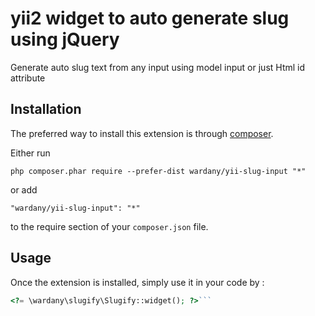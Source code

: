 yii2 widget to auto generate slug using jQuery
==============================================
Generate auto slug text from any input using model input or just Html id attribute

Installation
------------

The preferred way to install this extension is through [composer](http://getcomposer.org/download/).

Either run

```
php composer.phar require --prefer-dist wardany/yii-slug-input "*"
```

or add

```
"wardany/yii-slug-input": "*"
```

to the require section of your `composer.json` file.


Usage
-----

Once the extension is installed, simply use it in your code by  :

```php
<?= \wardany\slugify\Slugify::widget(); ?>```